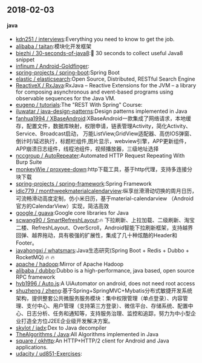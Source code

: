 ## 2018-02-03

#### java
* [kdn251 / interviews](https://github.com/kdn251/interviews):Everything you need to know to get the job.
* [alibaba / taitan](https://github.com/alibaba/taitan):模块化开发框架
* [biezhi / 30-seconds-of-java8](https://github.com/biezhi/30-seconds-of-java8):🎱 30 seconds to collect useful Java8 snippet
* [infinum / Android-Goldfinger](https://github.com/infinum/Android-Goldfinger):
* [spring-projects / spring-boot](https://github.com/spring-projects/spring-boot):Spring Boot
* [elastic / elasticsearch](https://github.com/elastic/elasticsearch):Open Source, Distributed, RESTful Search Engine
* [ReactiveX / RxJava](https://github.com/ReactiveX/RxJava):RxJava – Reactive Extensions for the JVM – a library for composing asynchronous and event-based programs using observable sequences for the Java VM.
* [eugenp / tutorials](https://github.com/eugenp/tutorials):The "REST With Spring" Course:
* [iluwatar / java-design-patterns](https://github.com/iluwatar/java-design-patterns):Design patterns implemented in Java
* [fanhua1994 / XBaseAndroid](https://github.com/fanhua1994/XBaseAndroid):XBaseAndroid一款集成了网络请求，本地缓存，配置文件，数据库映射，权限申请，链表管理Activity，简化Activity、Service、Broadcast启动， 万能ListView,GridView适配器、高仿IOS弹窗、倒计时/延迟执行，标题栏组件,图片显示，webview引擎，APP更新组件，APP崩溃日志组件，线程池组件，视频播放器，三级地址选择
* [nccgroup / AutoRepeater](https://github.com/nccgroup/AutoRepeater):Automated HTTP Request Repeating With Burp Suite
* [monkeyWie / proxyee-down](https://github.com/monkeyWie/proxyee-down):http下载工具，基于http代理，支持多连接分块下载
* [spring-projects / spring-framework](https://github.com/spring-projects/spring-framework):Spring Framework
* [idic779 / monthweekmaterialcalendarview](https://github.com/idic779/monthweekmaterialcalendarview):纵享丝滑滑动切换的周月日历，可流畅滑动高度定制，仿小米日历，基于material-calendarview （Android官方的CalendarView）实现，简洁高效
* [google / guava](https://github.com/google/guava):Google core libraries for Java
* [scwang90 / SmartRefreshLayout](https://github.com/scwang90/SmartRefreshLayout):🔥 下拉刷新、上拉加载、二级刷新、淘宝二楼、RefreshLayout、OverScroll，Android智能下拉刷新框架，支持越界回弹、越界拖动，具有极强的扩展性，集成了几十种炫酷的Header和 Footer。
* [javahongxi / whatsmars](https://github.com/javahongxi/whatsmars):Java生态研究(Spring Boot + Redis + Dubbo + RocketMQ) 🔥 🔥
* [apache / hadoop](https://github.com/apache/hadoop):Mirror of Apache Hadoop
* [alibaba / dubbo](https://github.com/alibaba/dubbo):Dubbo is a high-performance, java based, open source RPC framework
* [hyb1996 / Auto.js](https://github.com/hyb1996/Auto.js):A UiAutomator on android, does not need root access
* [shuzheng / zheng](https://github.com/shuzheng/zheng):基于Spring+SpringMVC+Mybatis分布式敏捷开发系统架构，提供整套公共微服务服务模块：集中权限管理（单点登录）、内容管理、支付中心、用户管理（支持第三方登录）、微信平台、存储系统、配置中心、日志分析、任务和通知等，支持服务治理、监控和追踪，努力为中小型企业打造全方位J2EE企业级开发解决方案。
* [skylot / jadx](https://github.com/skylot/jadx):Dex to Java decompiler
* [TheAlgorithms / Java](https://github.com/TheAlgorithms/Java):All Algorithms implemented in Java
* [square / okhttp](https://github.com/square/okhttp):An HTTP+HTTP/2 client for Android and Java applications.
* [udacity / ud851-Exercises](https://github.com/udacity/ud851-Exercises):
